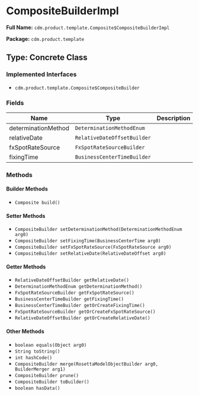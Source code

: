# CompositeBuilderImpl

**Full Name:** `cdm.product.template.Composite$CompositeBuilderImpl`

**Package:** `cdm.product.template`

## Type: Concrete Class

### Implemented Interfaces

- `cdm.product.template.Composite$CompositeBuilder`

### Fields

| Name | Type | Description |
|------|------|-------------|
| determinationMethod | `DeterminationMethodEnum` |  |
| relativeDate | `RelativeDateOffsetBuilder` |  |
| fxSpotRateSource | `FxSpotRateSourceBuilder` |  |
| fixingTime | `BusinessCenterTimeBuilder` |  |

### Methods

#### Builder Methods

- `Composite build()`

#### Setter Methods

- `CompositeBuilder setDeterminationMethod(DeterminationMethodEnum arg0)`
- `CompositeBuilder setFixingTime(BusinessCenterTime arg0)`
- `CompositeBuilder setFxSpotRateSource(FxSpotRateSource arg0)`
- `CompositeBuilder setRelativeDate(RelativeDateOffset arg0)`

#### Getter Methods

- `RelativeDateOffsetBuilder getRelativeDate()`
- `DeterminationMethodEnum getDeterminationMethod()`
- `FxSpotRateSourceBuilder getFxSpotRateSource()`
- `BusinessCenterTimeBuilder getFixingTime()`
- `BusinessCenterTimeBuilder getOrCreateFixingTime()`
- `FxSpotRateSourceBuilder getOrCreateFxSpotRateSource()`
- `RelativeDateOffsetBuilder getOrCreateRelativeDate()`

#### Other Methods

- `boolean equals(Object arg0)`
- `String toString()`
- `int hashCode()`
- `CompositeBuilder merge(RosettaModelObjectBuilder arg0, BuilderMerger arg1)`
- `CompositeBuilder prune()`
- `CompositeBuilder toBuilder()`
- `boolean hasData()`

